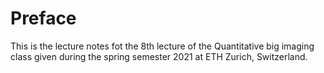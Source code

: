 # Preface
This is the lecture notes fot the 8th lecture of the Quantitative big imaging class given during the spring semester 2021 at ETH Zurich, Switzerland.
